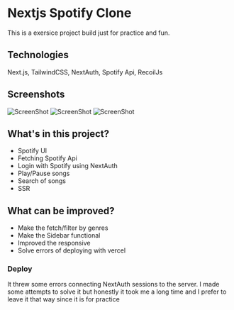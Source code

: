 # Nextjs Spotify Clone
This is a exersice project build just for practice and fun.
## Technologies
Next.js, TailwindCSS, NextAuth, Spotify Api, RecoilJs
## Screenshots
![ScreenShot](/screenshots/nextjs-spotify-login.png "Login")
![ScreenShot](/screenshots/nextjs-spotify-dashboard.png "Dashboard")
![ScreenShot](/screenshots/nextjs-spotify-searching.png "Searching")

## What's in this project?
- Spotify UI
- Fetching Spotify Api
- Login with Spotify using NextAuth
- Play/Pause songs
- Search of songs
- SSR

## What can be improved?
- Make the fetch/filter by genres
- Make the Sidebar functional
- Improved the responsive
- Solve errors of deploying with vercel
### Deploy
It threw some errors connecting NextAuth sessions to the server. I made some attempts to solve it but honestly it took me a long time and I prefer to leave it that way since it is for practice